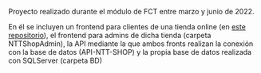 Proyecto realizado durante el módulo de FCT entre marzo y junio de 2022.

En él se incluyen un frontend para clientes de una tienda online (en [este repositorio](https://github.com/adrijimdev/ntt-shop-client)), el frontend para admins de dicha tienda (carpeta NTTShopAdmin), la API mediante la que ambos
fronts realizan la conexión con la base de datos (API-NTT-SHOP) y la propia base de datos realizada con SQLServer (carpeta BD)